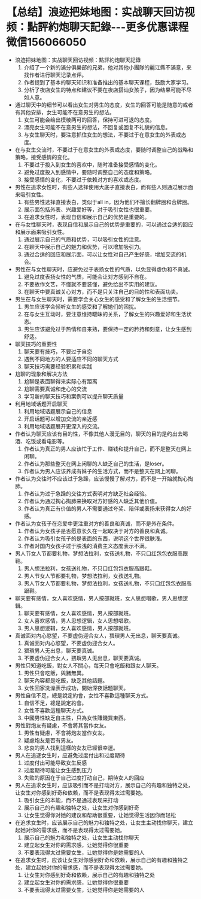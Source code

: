 # 【总结】浪迹把妹地图：实战聊天回访视频：點評約炮聊天記錄---更多优惠课程微信156066050

-   浪迹把妹地图：实战聊天回访视频：點評約炮聊天記錄
    1.  介绍了一个新的滿分俱樂部的兄弟，他对其他小團隊的麗江縣不滿意，来找作者进行聊天记录点评。
    2.  作者提到了基本的聊天知识和准备推出的基本聊天课程，鼓励大家学习。
    3.  分析了夜店女生的特点和建议不要在夜店搭讪女孩子，因为结果可能不尽如人意。
-   通过聊天中的细节可以看出女生对男生的态度，女生的回答可能是随意的或者有其他安排，女生可能不在意男生的想法。
    1.  女生可能会给出模棱两可的回答，保持可进可退的态度。
    2.  漂亮女生可能不在意男生的想法，不回复或回复不礼貌的信息。
    3.  与女生聊天时，要注意抓住女生的想法，不要过于在意女生的外表或态度。
-   在与女生交流时，不要过于在意女生的外表或态度，要随时调整自己的战略和策略，接受感情的变化。
    1.  不要过于投入到女生的喜欢中，随时准备接受感情的变化。
    2.  避免过度投入到感情中，要随时调整自己的态度和策略。
    3.  接受感情的变化，不要过于依赖对方的喜欢或态度。
-   男性在追求女性时，有些人选择使用大底子直接表白，而有些人则通过展示面来吸引女性。
    1.  有些男性选择直接表白，类似于all in，因为他们不擅长翻牌圈和合牌圈。
    2.  展示面包括外表、兴趣爱好等，对于吸引女性也很重要。
    3.  在追求女性时，表现自信和展示自己的优势是重要的。
-   在与女性聊天时，表现自信和展示自己的优势是重要的，可以通过合适的回应和展示面来吸引女性。
    1.  通过展示自己的气质和优势，可以吸引女性的注意。
    2.  在聊天中展示自己的魅力和优势，可以增加吸引力。
    3.  通过合适的回应和展示面，可以让女性对自己产生好感，增加交流的机会。
-   男性在与女性聊天时，应避免过于表扬女性的气质，以免显得虚伪和不真诚。
    1.  避免过度表扬女性的气质，可能会让对方感到不自在。
    2.  不要故作文艺，不懂就不要装懂，避免给出不实用的建议。
    3.  在聊天中要真诚关心对方，而不是只关注自己的目的性和表面功夫。
-   男生在与女生聊天时，需要学会关心女生的感受和了解女生的生活细节。
    1.  男生应该学会倾听女生的感受和了解她们的困扰。
    2.  在与女生互动时，要注意维持曖昧的关系，了解女生的兴趣爱好和生活状态。
    3.  男生应该避免过于热情和自来熟，要保持一定的矜持和刻意，让女生感到舒适。
-   聊天技巧的重要性
    1.  聊天要有技巧，不要过于自恋
    2.  遇到不同地方的人要适应不同的聊天方式
    3.  聊天技巧需要经验积累和实践
-   尬聊的现象和解决方法
    1.  尬聊是表面聊得来实际心有距离
    2.  尬聊需要真诚和走心的交流
    3.  学习新的聊天技巧和案例可以提升聊天质量
-   利用地域话题开启聊天
    1.  利用地域话题展示自己的信息
    2.  开启话题可以增加交流的亲近感
    3.  利用地域话题展开更深入的交流。
-   作者认为聊天应该有目的性，不像其他人漫无目的，聊天的目的是约出去喝酒、吃饭或看电影等。
    1.  作者认为真正的男人应该忙于工作、赚钱和提升自己，而不是整天在网上闲聊。
    2.  作者认为那些整天在网上闲聊的人缺乏自己的生活，是loser。
    3.  作者认为男人应该养成有妹子的生活方式，而不是整天在网上闲聊。
-   作者认为交往时不应该过于急躁，应该慢慢了解对方，而不是一开始就掏心掏肺。
    1.  作者认为过于急躁的交往方式表明对方缺乏社会经验。
    2.  作者认为通过掏心掏肺来换取对方好感的人缺乏其他价值。
    3.  作者认为真正有价值的男人不需要通过夸奖、陪伴或表扬来获得女人的好感。
-   作者认为女孩子在恋爱中更注重对方的善良和真诚，而不是外在条件。
    1.  作者认为女孩子是否愿意长久在一起取决于对方的善良和真诚。
    2.  作者认为吸引女孩子的是表面的东西，说明这个世界很肤浅。
    3.  作者对国内女孩子过于肤浅的消费主义态度表示不满。
-   男人节女人节都要礼物，梦想法拉利，女孩送礼物，不只口红包包衣服高跟鞋。
    1.  男人想法拉利，女孩送礼物，不只口红包包衣服高跟鞋。
    2.  男人节女人节都要礼物，梦想法拉利，女孩送礼物。
    3.  男人节女人节都要礼物，梦想法拉利，女孩送礼物，不只口红包包衣服高跟鞋。
-   聊天要有感情，女人喜欢感情，男人按部就班，女人思想唱歌，男人思想逻辑。
    1.  聊天要有感情，女人喜欢感情，男人按部就班。
    2.  女人喜欢感情，男人思想逻辑，女人思想唱歌。
    3.  男人思想逻辑，女人喜欢感情，男人按部就班。
-   真诚面对内心慾望，不要虚伪迎合女人，猥瑣男人无出息，聊天要真诚。
    1.  真诚面对内心慾望，不要虚伪迎合女人。
    2.  猥瑣男人无出息，聊天要真诚。
    3.  不要虚伪迎合女人，猥瑣男人无出息，聊天要真诚。
-   男性只知道吃飯，對女人不關心，每天只會吃飯和跟女人聊天。
    1.  男性只會吃飯，與豬無異。
    2.  聊天內容都是吃飯，缺乏其他話題。
    3.  女性回家洗澡表示成功，開始深夜話題聊天。
-   男性自信不足，總是說定約會，女性不喜歡這種聊天方式。
    1.  自信不足，總是說定約會。
    2.  女性不喜歡這種聊天方式。
    3.  中國男性缺乏自主性，只為女性賺錢買東西。
-   男性對炮友有疑慮，不會將其當作女友。
    1.  男性有疑慮，不會將炮友當作女友。
    2.  疑慮炮友是否有男友。
    3.  悲哀的男人找到這樣的女友已經很幸運。
-   男人在追逐女生时，应避免过度付出和过度期待
    1.  过度付出可能导致女生反感
    2.  过度期待可能让女生感到压力
    3.  失败的原因在于自己过度打动自己，期待女人的回应
-   男人在追求女生时，应该吸引而不是打动对方，展示自己的有趣和独特之处，让女生对你感到好奇和依赖，而不是表现得太过需要她。
    1.  吸引女生的本能，而不是通过表现来打动
    2.  展示自己的有趣和独特之处，让女生对你感到好奇
    3.  让女生觉得你对她的建议和帮助很重要，让她觉得生活因你而轻松
-   在追求女生时，应该展示自己的魅力和独特之处，让女生主动找你聊天，建立起她对你的需求感，而不是表现得太过需要她。
    1.  展示自己的魅力和独特之处，让女生主动找你聊天
    2.  建立起女生对你的需求感，让她觉得你很重要
    3.  不要表现得太过需要女生，让她觉得你是她需要的人
-   在追求女生时，应该让女生对你感到好奇和依赖，展示自己的有趣和独特之处，建立起她对你的需求感，而不是表现得太过需要她。
    1.  让女生对你感到好奇和依赖，展示自己的有趣和独特之处
    2.  建立起女生对你的需求感，让她觉得你很重要
    3.  不要表现得太过需要女生，让她觉得你是她需要的人